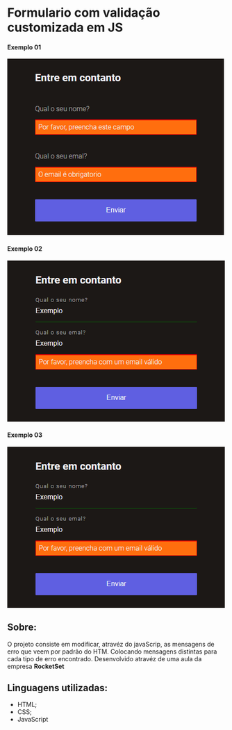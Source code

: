 <h1> Formulario com validação customizada em JS </h1>

<h4>Exemplo 01</h4>

<img src="public/01.png">

<h4>Exemplo 02</h4>

<img src="public/02.png">

<h4>Exemplo 03</h4>

<img src="public/02.png">

## Sobre:

O projeto consiste em modificar, atravéz do javaScrip, as mensagens de erro que veem por padrão do HTM. Colocando mensagens distintas para cada tipo de erro encontrado.
 Desenvolvido atravéz de uma aula da empresa **RocketSet**

## Linguagens utilizadas:

- HTML;
- CSS;
- JavaScript